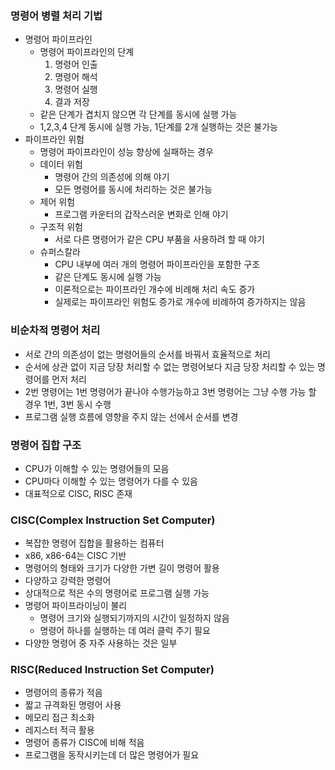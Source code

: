 ### 명령어 병렬 처리 기법
- 명령어 파이프라인
  - 명령어 파이프라인의 단계
    1. 명령어 인출
    2. 명령어 해석
    3. 명령어 실행
    4. 결과 저장
  - 같은 단계가 겹치지 않으면 각 단계를 동시에 실행 가능
  - 1,2,3,4 단계 동시에 실행 가능, 1단계를 2개 실행하는 것은 불가능
- 파이프라인 위험
  - 명령어 파이프라인이 성능 향상에 실패하는 경우
  - 데이터 위험
    - 명령어 간의 의존성에 의해 야기
    - 모든 명령어를 동시에 처리하는 것은 불가능
  - 제어 위험
    - 프로그램 카운터의 갑작스러운 변화로 인해 야기
  - 구조적 위험
    - 서로 다른 명령어가 같은 CPU 부품을 사용하려 할 때 야기
  - 슈퍼스칼라
    - CPU 내부에 여러 개의 명령어 파이프라인을 포함한 구조
    - 같은 단계도 동시에 실행 가능
    - 이론적으로는 파이프라인 개수에 비례해 처리 속도 증가
    - 실제로는 파이프라인 위험도 증가로 개수에 비례하여 증가하지는 않음
  
### 비순차적 명령어 처리
- 서로 간의 의존성이 없는 명령어들의 순서를 바꿔서 효율적으로 처리
- 순서에 상관 없이 지금 당장 처리할 수 없는 명령어보다 지금 당장 처리할 수 있는 명령어를 먼저 처리
- 2번 명령어는 1번 명령어가 끝나야 수행가능하고 3번 명령어는 그냥 수행 가능 할 경우 1번, 3번 동시 수행
- 프로그램 실행 흐름에 영향을 주지 않는 선에서 순서를 변경

### 명령어 집합 구조
- CPU가 이해할 수 있는 명령어들의 모음
- CPU마다 이해할 수 있는 명령어가 다를 수 있음
- 대표적으로 CISC, RISC 존재

### CISC(Complex Instruction Set Computer)
- 복잡한 명령어 집합을 활용하는 컴퓨터
- x86, x86-64는 CISC 기반
- 명령어의 형태와 크기가 다양한 가변 길이 명령어 활용
- 다양하고 강력한 명령어
- 상대적으로 적은 수의 명령어로 프로그램 실행 가능
- 명령어 파이프라이닝이 불리
  - 명령어 크기와 실행되기까지의 시간이 일정하지 않음
  - 명령어 하나를 실행하는 데 여러 클럭 주기 필요
- 다양한 명령어 중 자주 사용하는 것은 일부

### RISC(Reduced Instruction Set Computer)
- 명령어의 종류가 적음
- 짧고 규격화된 명령어 사용
- 메모리 접근 최소화
- 레지스터 적극 활용
- 명령어 종류가 CISC에 비해 적음
- 프로그램을 동작시키는데 더 많은 명령어가 필요
